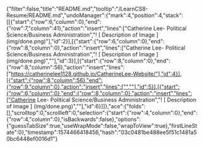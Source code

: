 {"filter":false,"title":"README.md","tooltip":"/LearnCS8-Resume/README.md","undoManager":{"mark":4,"position":4,"stack":[[{"start":{"row":6,"column":0},"end":{"row":7,"column":41},"action":"insert","lines":["Catherine Lee- Political Science/Business Administration","! [ Description of Image ] (img/done.png)"],"id":2}],[{"start":{"row":6,"column":0},"end":{"row":8,"column":0},"action":"insert","lines":["Catherine Lee- Political Science/Business Administration","! [ Description of Image ] (img/done.png)",""],"id":3}],[{"start":{"row":8,"column":0},"end":{"row":8,"column":56},"action":"insert","lines":["https://catherinelee1128.github.io/CatherineLee-Website/"],"id":4}],[{"start":{"row":8,"column":56},"end":{"row":9,"column":0},"action":"insert","lines":["",""],"id":5}],[{"start":{"row":6,"column":0},"end":{"row":8,"column":0},"action":"insert","lines":["Catherine Lee- Political Science/Business Administration","! [ Description of Image ] (img/done.png)",""],"id":6}]]},"ace":{"folds":[],"scrolltop":0,"scrollleft":0,"selection":{"start":{"row":4,"column":0},"end":{"row":4,"column":0},"isBackwards":false},"options":{"guessTabSize":true,"useWrapMode":false,"wrapToView":true},"firstLineState":0},"timestamp":1574466418456,"hash":"03c0481be488ee5f51c1481a50bc6448ef0016d1"}